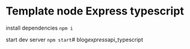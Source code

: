# Template node Express typescript

install dependencies
`npm i`

start dev server
`npm start`#   b l o g _ e x p r e s s _ a p i _ t y p e s c r i p t  
 